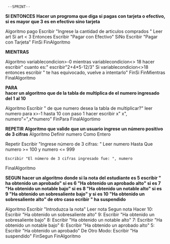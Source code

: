      ··SPRINT·· 

**SI ENTONCES** 
**Hacer un progroma que diga si pagas con tarjeta o efectivo, si es mayor que 3 es en efectivo sino tarjeta**

Algoritmo pago
Escribir "Ingrese la cantidad de articulos comprados "
Leer art
Si art < 3 Entonces
Escribir "Pagar con Efectivo"
SiNo 
Escribir "Pagar con Tarjeta"
FinSi
FinAlgoritmo



   **MIENTRAS**

Algoritmo 
variablecondicion>-0
mientras variablecondicion<> 18 hacer 
escribir" cuanto es:"
escribir"2+4*5-12/3"
Si variablecondicion<>18 entonces
escribir " te has equivocado, vuelve a intentarlo"
FinSi
FinMientras
FinalAlgoritmo 
             
   **PARA**   
  **hacer un algoritmo que de la tabla de multiplica de el numero ingresado del 1 al 10** 

   Algoritmo
   Escribir " de que numero desea la tabla de multiplicar?"
   leer numero
   para x>-1 hasta 10 con paso 1 hacer 
   escribir x" x", numero"=",x*numero"
   FinPara
   FinalAlgortimo 



   **REPETIR**
    **Algoritmo que valide que un usuario ingrese un número positivo de 3 cifras**
  Algoritmo 
  Definir numero Como Entero
	
  Repetir
   Escribir "Ingrese número de 3 cifras: "
   Leer numero 
   Hasta Que numero >= 100 y numero <= 999
	
    Escribir "El número de 3 cifras ingresado fue: ", numero
	
FinalAlgoritmo

**SEGUN**
**hacer un algoritmo donde si la nota del estudiante  es 5 escribir " ha obtenido un aprobado" si es 6 "Ha obtenido un aprobado alto" si es 7 "Ha obtenido un notable bajo" si es 8 "Ha obtenido un notable alto" si es 9 "Ha obtenido un sobresaliente bajo" y si es 10 "Ha obtenido un sobresaliente alto" de otro caso ecribir " ha suspendido**

Algoritmo 
Escribir "Introduzca la nota"
 Leer nota
  Segun nota Hacer
        10:
            Escribir "Ha obtenido un sobresaliente alto"
        9:
            Escribir "Ha obtenido un sobresaliente bajo"
        8:
            Escribir "Ha obtenido un notable alto"
        7:
            Escribir "Ha obtenido un notable bajo"
        6:
            Escribir "Ha obtenido un aprobado alto"
        5:
            Escribir "Ha obtenido un aprobado"
        De Otro Modo:
            Escribir "Ha suspendido"
    FinSegun
FinAlgoritmo





